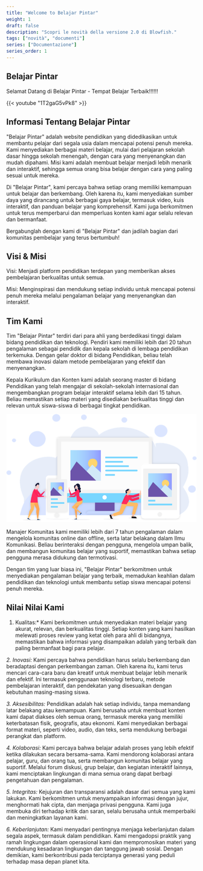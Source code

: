 ```yaml
---
title: "Welcome to Belajar Pintar"
weight: 1
draft: false
description: "Scopri le novità della versione 2.0 di Blowfish."
tags: ["novità", "documenti"]
series: ["Documentazione"]
series_order: 1
---
```



## Belajar Pintar

Selamat Datang di Belajar Pintar - Tempat Belajar Terbaik!!!!!!

{{< youtube "1T2gaG5vPk8" >}}

## Informasi Tentang Belajar Pintar

"Belajar Pintar" adalah website pendidikan yang didedikasikan untuk membantu pelajar dari segala usia dalam mencapai potensi penuh mereka. Kami menyediakan berbagai materi belajar, mulai dari pelajaran sekolah dasar hingga sekolah menengah, dengan cara yang menyenangkan dan mudah dipahami. Misi kami adalah membuat belajar menjadi lebih menarik dan interaktif, sehingga semua orang bisa belajar dengan cara yang paling sesuai untuk mereka.

Di "Belajar Pintar", kami percaya bahwa setiap orang memiliki kemampuan untuk belajar dan berkembang. Oleh karena itu, kami menyediakan sumber daya yang dirancang untuk berbagai gaya belajar, termasuk video, kuis interaktif, dan panduan belajar yang komprehensif. Kami juga berkomitmen untuk terus memperbarui dan memperluas konten kami agar selalu relevan dan bermanfaat.

Bergabunglah dengan kami di "Belajar Pintar" dan jadilah bagian dari komunitas pembelajar yang terus bertumbuh!

## Visi & Misi

  Visi: Menjadi platform pendidikan terdepan yang memberikan akses pembelajaran berkualitas untuk semua.

  Misi: Menginspirasi dan mendukung setiap individu untuk mencapai potensi penuh mereka melalui pengalaman belajar yang menyenangkan dan interaktif.


## Tim Kami

Tim "Belajar Pintar" terdiri dari para ahli yang berdedikasi tinggi dalam bidang pendidikan dan teknologi. Pendiri kami memiliki lebih dari 20 tahun pengalaman sebagai pendidik dan kepala sekolah di lembaga pendidikan terkemuka. Dengan gelar doktor di bidang Pendidikan, beliau telah membawa inovasi dalam metode pembelajaran yang efektif dan menyenangkan. 

Kepala Kurikulum dan Konten kami adalah seorang master di bidang Pendidikan yang telah mengajar di sekolah-sekolah internasional dan mengembangkan program belajar interaktif selama lebih dari 15 tahun. Beliau memastikan setiap materi yang disediakan berkualitas tinggi dan relevan untuk siswa-siswa di berbagai tingkat pendidikan.

![](image-resizing.png)

Manajer Komunitas kami memiliki lebih dari 7 tahun pengalaman dalam mengelola komunitas online dan offline, serta latar belakang dalam Ilmu Komunikasi. Beliau berinteraksi dengan pengguna, mengelola umpan balik, dan membangun komunitas belajar yang suportif, memastikan bahwa setiap pengguna merasa didukung dan termotivasi.

Dengan tim yang luar biasa ini, "Belajar Pintar" berkomitmen untuk menyediakan pengalaman belajar yang terbaik, memadukan keahlian dalam pendidikan dan teknologi untuk membantu setiap siswa mencapai potensi penuh mereka.

## Nilai Nilai Kami

1. Kualitas:*
   Kami berkomitmen untuk menyediakan materi belajar yang akurat, relevan, dan berkualitas tinggi. Setiap konten yang kami hasilkan melewati proses review yang ketat oleh para ahli di bidangnya, memastikan bahwa informasi yang disampaikan adalah yang terbaik dan paling bermanfaat bagi para pelajar.

*2. Inovasi:*
   Kami percaya bahwa pendidikan harus selalu berkembang dan beradaptasi dengan perkembangan zaman. Oleh karena itu, kami terus mencari cara-cara baru dan kreatif untuk membuat belajar lebih menarik dan efektif. Ini termasuk penggunaan teknologi terbaru, metode pembelajaran interaktif, dan pendekatan yang disesuaikan dengan kebutuhan masing-masing siswa.

*3. Aksesibilitas:*
   Pendidikan adalah hak setiap individu, tanpa memandang latar belakang atau kemampuan. Kami berusaha untuk membuat konten kami dapat diakses oleh semua orang, termasuk mereka yang memiliki keterbatasan fisik, geografis, atau ekonomi. Kami menyediakan berbagai format materi, seperti video, audio, dan teks, serta mendukung berbagai perangkat dan platform.

*4. Kolaborasi:*
   Kami percaya bahwa belajar adalah proses yang lebih efektif ketika dilakukan secara bersama-sama. Kami mendorong kolaborasi antara pelajar, guru, dan orang tua, serta membangun komunitas belajar yang suportif. Melalui forum diskusi, grup belajar, dan kegiatan interaktif lainnya, kami menciptakan lingkungan di mana semua orang dapat berbagi pengetahuan dan pengalaman.

*5. Integritas:*
   Kejujuran dan transparansi adalah dasar dari semua yang kami lakukan. Kami berkomitmen untuk menyampaikan informasi dengan jujur, menghormati hak cipta, dan menjaga privasi pengguna. Kami juga membuka diri terhadap kritik dan saran, selalu berusaha untuk memperbaiki dan meningkatkan layanan kami.

*6. Keberlanjutan:*
   Kami menyadari pentingnya menjaga keberlanjutan dalam segala aspek, termasuk dalam pendidikan. Kami mengadopsi praktik yang ramah lingkungan dalam operasional kami dan mempromosikan materi yang mendukung kesadaran lingkungan dan tanggung jawab sosial. Dengan demikian, kami berkontribusi pada terciptanya generasi yang peduli terhadap masa depan planet kita.


